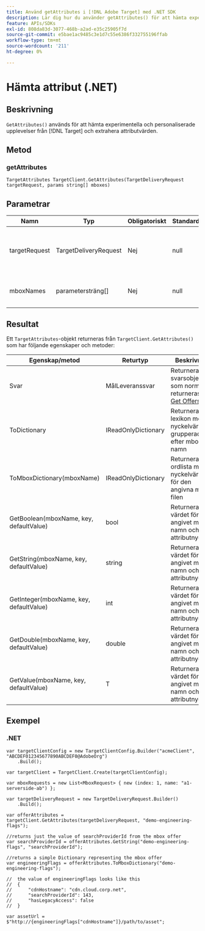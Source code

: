 ```yaml
---
title: Använd getAttributes i [!DNL Adobe Target] med .NET SDK
description: Lär dig hur du använder getAttributes() för att hämta experiment och personaliserade upplevelser från  [!DNL Target]  och extrahera attributvärden.
feature: APIs/SDKs
exl-id: 808da83d-3077-468b-a2ad-e35c25905f7d
source-git-commit: e5bae1ac9485c3e1d7c55e6386f332755196ffab
workflow-type: tm+mt
source-wordcount: '211'
ht-degree: 0%

---
```


# Hämta attribut (.NET)

## Beskrivning

`GetAttributes()` används för att hämta experimentella och personaliserade upplevelser från [!DNL Target] och extrahera attributvärden.

## Metod

### getAttributes

```dotnet {line-numbers="true"}
TargetAttributes TargetClient.GetAttributes(TargetDeliveryRequest targetRequest, params string[] mboxes)
```

## Parametrar

| Namn | Typ | Obligatoriskt | Standard | Beskrivning |
| --- | --- | --- | --- | --- |
| targetRequest | TargetDeliveryRequest | Nej | null | Samma [!DNL Target]-begäran som den som används för [Get Offers &#x200B;](get-offers.md) |
| mboxNames | parametersträng[] | Nej | null | En parameterarray med mbox-namn |

## Resultat

Ett `TargetAttributes`-objekt returneras från `TargetClient.GetAttributes()` som har följande egenskaper och metoder:

| Egenskap/metod | Returtyp | Beskrivning |
| --- | --- | --- |
| Svar | MålLeveranssvar | Returnerar det svarsobjekt som normalt returneras av [Get Offers](get-offers.md) |
| ToDictionary | IReadOnlyDictionary | Returnerar ett lexikon med nyckelvärdepar grupperade efter mbox-namn |
| ToMboxDictionary(mboxName) | IReadOnlyDictionary | Returnerar en ordlista med nyckelvärdepar för den angivna mbox-filen |
| GetBoolean(mboxName, key, defaultValue) | bool | Returnerar värdet för ett angivet mbox-namn och attributnyckel |
| GetString(mboxName, key, defaultValue) | string | Returnerar värdet för ett angivet mbox-namn och attributnyckel |
| GetInteger(mboxName, key, defaultValue) | int | Returnerar värdet för ett angivet mbox-namn och attributnyckel |
| GetDouble(mboxName, key, defaultValue) | double | Returnerar värdet för ett angivet mbox-namn och attributnyckel |
| GetValue(mboxName, key, defaultValue) | T | Returnerar värdet för ett angivet mbox-namn och attributnyckel |

## Exempel

### \.NET

```dotnet {line-numbers="true"}
var targetClientConfig = new TargetClientConfig.Builder("acmeClient", "ABCDEF012345677890ABCDEF0@AdobeOrg")
    .Build();

var targetClient = TargetClient.Create(targetClientConfig);

var mboxRequests = new List<MboxRequest> { new (index: 1, name: "a1-serverside-ab") };

var targetDeliveryRequest = new TargetDeliveryRequest.Builder()
    .Build();

var offerAttributes = targetClient.GetAttributes(targetDeliveryRequest, "demo-engineering-flags");

//returns just the value of searchProviderId from the mbox offer
var searchProviderId = offerAttributes.GetString("demo-engineering-flags", "searchProviderId");

//returns a simple Dictionary representing the mbox offer
var engineeringFlags = offerAttributes.ToMboxDictionary("demo-engineering-flags");

//  the value of engineeringFlags looks like this
//  {
//      "cdnHostname": "cdn.cloud.corp.net",
//      "searchProviderId": 143,
//      "hasLegacyAccess": false
//  }

var assetUrl = $"http://{engineeringFlags["cdnHostname"]}/path/to/asset";
```
